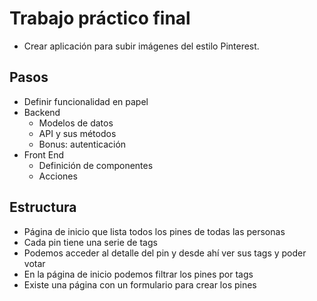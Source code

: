 # Trabajo práctico final
- Crear aplicación para subir imágenes del estilo Pinterest.

## Pasos
- Definir funcionalidad en papel
- Backend
    + Modelos de datos
    + API y sus métodos
    + Bonus: autenticación
- Front End
    + Definición de componentes
    + Acciones

## Estructura
- Página de inicio que lista todos los pines de todas las personas
- Cada pin tiene una serie de tags
- Podemos acceder al detalle del pin y desde ahí ver sus tags y poder votar
- En la página de inicio podemos filtrar los pines por tags
- Existe una página con un formulario para crear los pines
